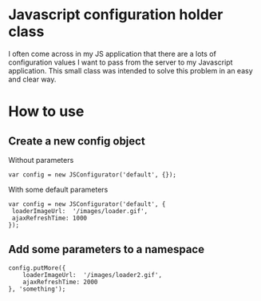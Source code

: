 # Javascript configuration holder class
I often come across in my JS application that there are a lots of configuration values I want to pass from the server to my Javascript application. This small class was intended to solve this problem in an easy and clear way.

# How to use
## Create a new config object
Without parameters

    var config = new JSConfigurator('default', {});

With some default parameters

    var config = new JSConfigurator('default', {
     loaderImageUrl:  '/images/loader.gif',
     ajaxRefreshTime: 1000
    });

## Add some parameters to a namespace

    config.putMore({
        loaderImageUrl:  '/images/loader2.gif',
        ajaxRefreshTime: 2000
    }, 'something');